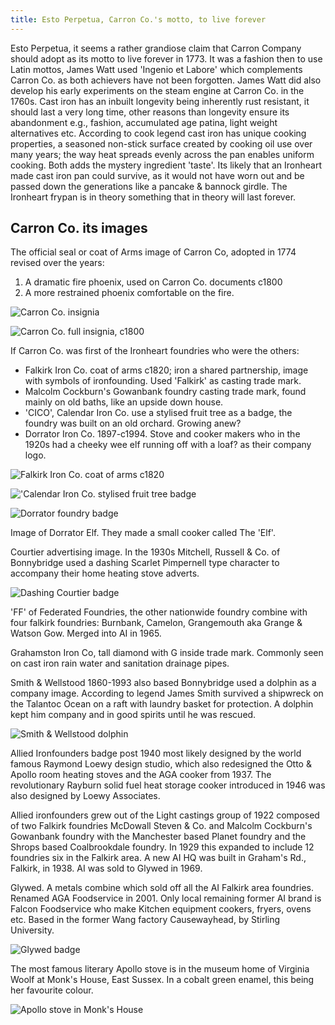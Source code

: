 ```yaml
---
title: Esto Perpetua, Carron Co.'s motto, to live forever
---
```


Esto Perpetua, it seems a rather grandiose claim that Carron Company should adopt as its motto to live forever in 1773. It was a fashion then to use Latin mottos, James Watt used 'Ingenio et Labore' which complements Carron Co. as both achievers have not been forgotten. James Watt did also develop his early experiments on the steam engine at Carron Co. in the 1760s. Cast iron has an inbuilt longevity being inherently rust resistant, it should last a very long time, other reasons than longevity ensure its abandonment e.g., fashion, accumulated age patina, light weight alternatives etc.
According to cook legend cast iron has unique cooking properties, a seasoned non-stick surface created by cooking oil use over many years; the way heat spreads evenly across the pan enables uniform cooking. Both adds the mystery ingredient 'taste'.  Its likely that an Ironheart made cast iron pan could survive, as it would not have worn out and be passed down the generations like a pancake & bannock girdle. The Ironheart frypan is in theory something that in theory will last forever.  

## Carron Co. its images

The official seal or coat of Arms image of Carron Co, adopted in 1774 revised over the years:

1. A dramatic fire phoenix, used on Carron Co. documents c1800
2. A more restrained phoenix comfortable on the fire.

![Carron Co. insignia](Carron-Phoenix-shield-c1800.jpg)

![Carron Co. full insignia, c1800](Carron-Co-insignia-full.jpg)

If Carron Co. was first of the Ironheart foundries who were the others:

* Falkirk Iron Co. coat of arms c1820; iron a shared partnership, image with symbols of ironfounding. Used 'Falkirk' as casting trade mark.
* Malcolm Cockburn's Gowanbank foundry casting trade mark, found mainly on old baths, like an upside down house.
* 'CICO', Calendar Iron Co. use a stylised fruit tree as a badge, the foundry was built on an old orchard. Growing anew?
* Dorrator Iron Co. 1897-c1994. Stove and cooker makers who in the 1920s had a cheeky wee elf running off with a loaf? as their company logo.

![Falkirk Iron Co. coat of arms c1820](Falkirk-Iron-Co-coat.jpg)

!['Calendar Iron Co. stylised fruit tree badge](CICO1926.jpg)

![Dorrator foundry badge](Dorrator-foundry-badge.jpg)

Image of Dorrator Elf. They made a small cooker called The 'Elf'.

Courtier advertising image. In the 1930s Mitchell, Russell & Co. of Bonnybridge used a dashing Scarlet Pimpernell type character to accompany their home heating stove adverts.

![Dashing Courtier badge](Courtier-badge.webp)

'FF' of Federated Foundries, the other nationwide foundry combine with four falkirk foundries: Burnbank, Camelon, Grangemouth aka Grange & Watson Gow. Merged into AI in 1965.

Grahamston Iron Co, tall diamond with G inside trade mark. Commonly seen on cast iron rain water and sanitation drainage pipes.

Smith & Wellstood 1860-1993 also based Bonnybridge used a dolphin as a company image. According to legend James Smith survived a shipwreck on the Talantoc Ocean on a raft with laundry basket for protection. A dolphin kept him company and in good spirits until he was rescued.

![Smith & Wellstood dolphin](S-and-W-dolphin.jpg)

Allied Ironfounders badge post 1940 most likely designed by the world famous Raymond Loewy design studio, which also redesigned the Otto & Apollo room heating stoves and the AGA cooker from 1937. The revolutionary Rayburn solid fuel heat storage cooker introduced in 1946 was also designed by Loewy Associates.

Allied ironfounders grew out of the Light castings group of 1922 composed of two Falkirk foundries McDowall Steven & Co. and Malcolm Cockburn's Gowanbank foundry with the Manchester based Planet foundry and the Shrops based Coalbrookdale foundry. In 1929 this expanded to include 12 foundries six in the Falkirk area. A new AI HQ was built in Graham's Rd., Falkirk, in 1938. AI was sold to Glywed in 1969.

Glywed. A metals combine which sold off all the AI Falkirk area foundries. Renamed AGA Foodservice in 2001. Only local remaining former AI brand is Falcon Foodservice who make Kitchen equipment cookers, fryers, ovens etc. Based in the former Wang factory Causewayhead, by Stirling University.

![Glywed badge](Glywed.jpg)

The most famous literary Apollo stove is in the museum home of Virginia Woolf at Monk's House, East Sussex. In a cobalt green enamel, this being her favourite colour.

![Apollo stove in Monk's House](Apollo-Woolf.jpg)
